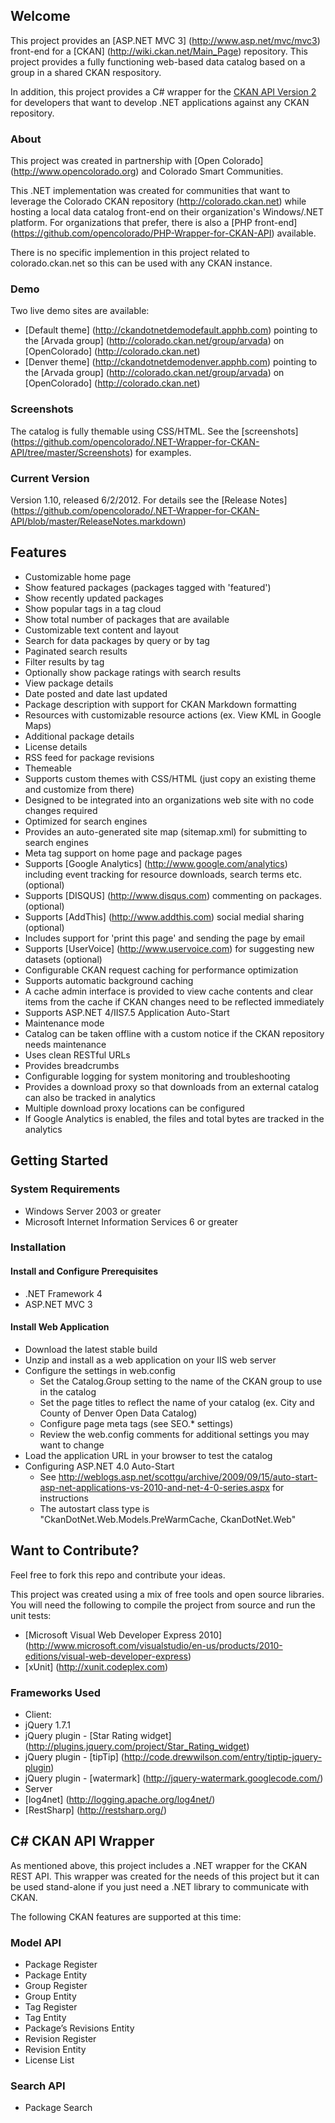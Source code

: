 ## Welcome
This project provides an [ASP.NET MVC 3] (http://www.asp.net/mvc/mvc3) front-end for a 
[CKAN] (http://wiki.ckan.net/Main_Page) repository.  This project provides
a fully functioning web-based data catalog based on a group in a shared CKAN respository.

In addition, this project provides a C# wrapper for the [CKAN API Version 2][1] for developers
that want to develop .NET applications against any CKAN repository.

### About
This project was created in partnership with [Open Colorado] (http://www.opencolorado.org) and 
Colorado Smart Communities.  

This .NET implementation was created for communities that want to leverage the Colorado CKAN 
repository (http://colorado.ckan.net) while hosting a local data catalog front-end on their organization's
Windows/.NET platform.  For organizations that prefer, there is also 
a [PHP front-end] (https://github.com/opencolorado/PHP-Wrapper-for-CKAN-API) available.

There is no specific implemention in this project related to colorado.ckan.net so this can be
used with any CKAN instance.

### Demo

Two live demo sites are available:

* [Default theme] (http://ckandotnetdemodefault.apphb.com) pointing to the [Arvada group] (http://colorado.ckan.net/group/arvada) on [OpenColorado] (http://colorado.ckan.net)
* [Denver theme] (http://ckandotnetdemodenver.apphb.com) pointing to the [Arvada group] (http://colorado.ckan.net/group/arvada) on [OpenColorado] (http://colorado.ckan.net)

### Screenshots

The catalog is fully themable using CSS/HTML.  See the [screenshots] (https://github.com/opencolorado/.NET-Wrapper-for-CKAN-API/tree/master/Screenshots) for examples.

### Current Version

Version 1.10, released 6/2/2012.  For details see the [Release Notes]
(https://github.com/opencolorado/.NET-Wrapper-for-CKAN-API/blob/master/ReleaseNotes.markdown)

## Features
* Customizable home page
 * Show featured packages (packages tagged with 'featured')
 * Show recently updated packages
 * Show popular tags in a tag cloud
 * Show total number of packages that are available
 * Customizable text content and layout
* Search for data packages by query or by tag
 * Paginated search results
 * Filter results by tag
 * Optionally show package ratings with search results
* View package details
 * Date posted and date last updated
 * Package description with support for CKAN Markdown formatting
 * Resources with customizable resource actions (ex. View KML in Google Maps)
 * Additional package details
 * License details
 * RSS feed for package revisions
* Themeable
 * Supports custom themes with CSS/HTML (just copy an existing theme and customize from there)
 * Designed to be integrated into an organizations web site with no code changes required
* Optimized for search engines
 * Provides an auto-generated site map (sitemap.xml) for submitting to search engines
 * Meta tag support on home page and package pages
* Supports [Google Analytics] (http://www.google.com/analytics) including event tracking for resource downloads, search terms etc. (optional)
* Supports [DISQUS] (http://www.disqus.com) commenting on packages. (optional)
* Supports [AddThis] (http://www.addthis.com) social medial sharing (optional)
 * Includes support for 'print this page' and sending the page by email
* Supports [UserVoice] (http://www.uservoice.com) for suggesting new datasets (optional)
* Configurable CKAN request caching for performance optimization
 * Supports automatic background caching
 * A cache admin interface is provided to view cache contents and clear items from the cache if CKAN changes need to be reflected immediately
 * Supports ASP.NET 4/IIS7.5 Application Auto-Start
* Maintenance mode
 * Catalog can be taken offline with a custom notice if the CKAN repository needs maintenance
* Uses clean RESTful URLs
* Provides breadcrumbs
* Configurable logging for system monitoring and troubleshooting
* Provides a download proxy so that downloads from an external catalog can also be tracked in analytics
 * Multiple download proxy locations can be configured
 * If Google Analytics is enabled, the files and total bytes are tracked in the analytics

## Getting Started

### System Requirements
* Windows Server 2003 or greater
* Microsoft Internet Information Services 6 or greater

### Installation

#### Install and Configure Prerequisites
* .NET Framework 4
* ASP.NET MVC 3

#### Install Web Application
* Download the latest stable build
* Unzip and install as a web application on your IIS web server
* Configure the settings in web.config
  * Set the Catalog.Group setting to the name of the CKAN group to use in the catalog
  * Set the page titles to reflect the name of your catalog (ex. City and County of Denver Open Data Catalog)
  * Configure page meta tags (see SEO.* settings)
  * Review the web.config comments for additional settings you may want to change
* Load the application URL in your browser to test the catalog
* Configuring ASP.NET 4.0 Auto-Start
  * See http://weblogs.asp.net/scottgu/archive/2009/09/15/auto-start-asp-net-applications-vs-2010-and-net-4-0-series.aspx for instructions
  * The autostart class type is "CkanDotNet.Web.Models.PreWarmCache, CkanDotNet.Web"

## Want to Contribute?

Feel free to fork this repo and contribute your ideas.

This project was created using a mix of free tools and open source libraries.  You will need the following
to compile the project from source and run the unit tests:

* [Microsoft Visual Web Developer Express 2010] (http://www.microsoft.com/visualstudio/en-us/products/2010-editions/visual-web-developer-express) 
* [xUnit] (http://xunit.codeplex.com)

### Frameworks Used
* Client:
 * jQuery 1.7.1
 * jQuery plugin - [Star Rating widget] (http://plugins.jquery.com/project/Star_Rating_widget)
 * jQuery plugin - [tipTip] (http://code.drewwilson.com/entry/tiptip-jquery-plugin)
 * jQuery plugin - [watermark] (http://jquery-watermark.googlecode.com/)
* Server
 * [log4net] (http://logging.apache.org/log4net/)
 * [RestSharp] (http://restsharp.org/)

## C# CKAN API Wrapper

As mentioned above, this project includes a .NET wrapper for the CKAN REST API.  This wrapper was created for the
needs of this project but it can be used stand-alone if you just need a .NET library to communicate with CKAN.

The following CKAN features are supported at this time:

### Model API
* Package Register
* Package Entity
* Group Register
* Group Entity
* Tag Register
* Tag Entity
* Package’s Revisions Entity
* Revision Register
* Revision Entity
* License List

### Search API
* Package Search

[1]: http://docs.ckan.org/en/latest/api.html#api-details-versions-1-2